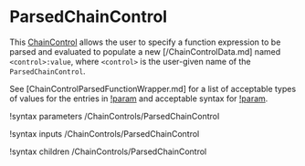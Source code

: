 # ParsedChainControl

This [ChainControl](syntax/ChainControls/index.md) allows the user to specify
a function expression to be parsed and evaluated to populate a new [/ChainControlData.md]
named `<control>:value`, where `<control>` is the user-given name of the `ParsedChainControl`.

See [ChainControlParsedFunctionWrapper.md] for a list of acceptable types of
values for the entries in [!param](/ChainControls/ParsedChainControl/symbol_values)
and acceptable syntax for [!param](/ChainControls/ParsedChainControl/expression).

!syntax parameters /ChainControls/ParsedChainControl

!syntax inputs /ChainControls/ParsedChainControl

!syntax children /ChainControls/ParsedChainControl
